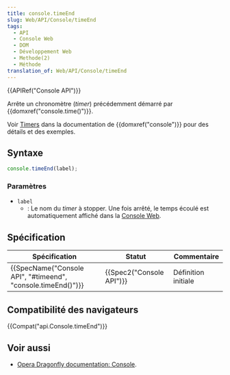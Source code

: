 ```yaml
---
title: console.timeEnd
slug: Web/API/Console/timeEnd
tags:
  - API
  - Console Web
  - DOM
  - Développement Web
  - Methode(2)
  - Méthode
translation_of: Web/API/Console/timeEnd
---
```

{{APIRef("Console API")}}

Arrête un chronomètre (_timer_) précédemment démarré par {{domxref("console.time()")}}.

Voir [Timers](/fr/docs/Web/API/console#Timers) dans la documentation de {{domxref("console")}} pour des détails et des exemples.

## Syntaxe

```js
console.timeEnd(label);
```

### Paramètres

- `label`
  - : Le nom du _timer_ à stopper. Une fois arrêté, le temps écoulé est automatiquement affiché dans la [Console Web](/fr/docs/Outils/Console_Web).

## Spécification

| Spécification                                                                    | Statut                           | Commentaire         |
| -------------------------------------------------------------------------------- | -------------------------------- | ------------------- |
| {{SpecName("Console API", "#timeend", "console.timeEnd()")}} | {{Spec2("Console API")}} | Définition initiale |

## Compatibilité des navigateurs

{{Compat("api.Console.timeEnd")}}

## Voir aussi

- [Opera Dragonfly documentation: Console](http://www.opera.com/dragonfly/documentation/console/).
